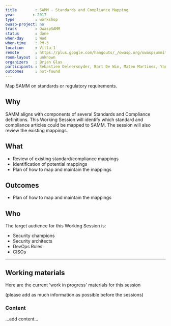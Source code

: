 ```yaml
---
title        : SAMM - Standards and Compliance Mapping
year		: 2017
type         : workshop
owasp-project: no
track        : OwaspSAMM
status       : done
when-day     : Wed
when-time    : PM-3
location     : Villa-1
remote       : https://plus.google.com/hangouts/_/owasp.org/owaspsummit-sam
room-layout  : unknown
organizers   : Brian Glas
participants : Sebastien Deleersnyder, Bart De Win, Mateo Martinez, Yan Kravchenko, Viktor Lindstrom
outcomes     : not-found
---
```


Map SAMM on standards or regulatory requirements.

## Why

SAMM aligns with components of several Standards and Compliance definitions. This Working Session will identify which standard and compliance articles could be mapped to SAMM. The session will also review the existing mappings.

## What

- Review of existing standard/compliance mappings
- Identification of potential mappings
- Plan of how to map and maintain the mappings

## Outcomes

- Plan of how to map and maintain the mappings

## Who

The target audience for this Working Session is:

- Security champions
- Security architects
- DevOps Roles
- CISOs

---

## Working materials

Here are the current 'work in progress' materials for this session

(please add as much information as possible before the sessions)

### Content

...add content...
